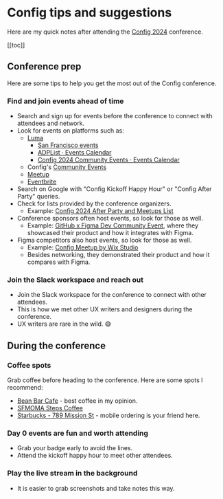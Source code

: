 # Config tips and suggestions

Here are my quick notes after attending the [Config 2024](https://youtube.com/playlist?list=PLXDU_eVOJTx402DljIPagaDKLibF-qfF0&feature=shared) conference.

[[toc]]


## Conference prep

Here are some tips to help you get the most out of the Config conference.


### Find and join events ahead of time

* Search and sign up for events before the conference to connect with attendees and network.
* Look for events on platforms such as:
  * [Luma](https://lu.ma/discover)
    * [San Francisco events](https://lu.ma/sf)
    * [ADPList · Events Calendar](https://lu.ma/adplistcommunity?k=c)
    * [Config 2024 Community Events · Events Calendar](https://lu.ma/config2024)
  * Config's [Community Events](https://config.figma.com/community-events)
  * [Meetup](https://www.meetup.com/)
  * [Eventbrite](https://www.eventbrite.com/)
* Search on Google with "Config Kickoff Happy Hour" or "Config After Party" queries.
* Check for lists provided by the conference organizers.
  * Example: [Config 2024 After Party and Meetups List](https://johnrodrigues.substack.com/p/config-2024-after-party-and-meetups)
* Conference sponsors often host events, so look for those as well.
  * Example: [GitHub x Figma Dev Community Event](https://githubday0.splashthat.com/), where they showcased their product and how it integrates with Figma.
* Figma competitors also host events, so look for those as well.
  * Example: [Config Meetup by Wix Studio](https://www.postconfigparty.com/)
  * Besides networking, they demonstrated their product and how it compares with Figma.


### Join the Slack workspace and reach out

* Join the Slack workspace for the conference to connect with other attendees.
* This is how we met other UX writers and designers during the conference.
* UX writers are rare in the wild. 😅


## During the conference


### Coffee spots

Grab coffee before heading to the conference. Here are some spots I recommend:
* [Bean Bar Cafe](https://maps.app.goo.gl/VA3MK2GYsk35F2Ue6) - best coffee in my opinion.
* [SFMOMA Steps Coffee](https://maps.app.goo.gl/9cPANQ3ehjReRufd9)
* [Starbucks - 789 Mission St](https://maps.app.goo.gl/B3382mHnn7myBab38) - mobile ordering is your friend here.


### Day 0 events are fun and worth attending

* Grab your badge early to avoid the lines.
* Attend the kickoff happy hour to meet other attendees.


### Play the live stream in the background

* It is easier to grab screenshots and take notes this way.
